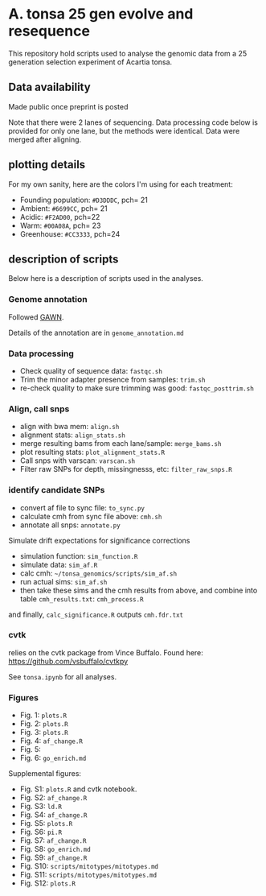 # A. tonsa 25 gen evolve and resequence

This repository hold scripts used to analyse the genomic data from a 25 generation selection experiment of Acartia tonsa. 

## Data availability

Made public once preprint is posted

Note that there were 2 lanes of sequencing. Data processing code below is provided for only one lane, but the methods were identical. Data were merged after aligning.

## plotting details

For my own sanity, here are the colors I'm using for each treatment:

- Founding population: `#D3DDDC`, pch= 21  
- Ambient: `#6699CC`, pch= 21  
- Acidic: `#F2AD00`, pch=22  
- Warm: `#00A08A`, pch= 23  
- Greenhouse: `#CC3333`, pch=24 


## description of scripts

Below here is a description of scripts used in the analyses.


### Genome annotation

Followed [GAWN](https://github.com/enormandeau/gawn).

Details of the annotation are in `genome_annotation.md`


### Data processing

- Check quality of sequence data: `fastqc.sh`
- Trim the minor adapter presence from samples: `trim.sh`
- re-check quality to make sure trimming was good: `fastqc_posttrim.sh`

### Align, call snps

- align with bwa mem: `align.sh`
- alignment stats: `align_stats.sh`
- merge resulting bams from each lane/sample: `merge_bams.sh`
- plot resulting stats: `plot_alignment_stats.R`
- Call snps with varscan: `varscan.sh`
- Filter raw SNPs for depth, missingnesss, etc: `filter_raw_snps.R`

### identify candidate SNPs

- convert af file to sync file: `to_sync.py`
- calculate cmh from sync file above: `cmh.sh`
- annotate all snps: `annotate.py`

Simulate drift expectations for significance corrections
- simulation function: `sim_function.R`
- simulate data: `sim_af.R`
- calc cmh: `~/tonsa_genomics/scripts/sim_af.sh`
- run actual sims: `sim_af.sh`
- then take these sims and the cmh results from above, and combine into table `cmh_results.txt`: `cmh_process.R`

and finally, `calc_significance.R` outputs `cmh.fdr.txt`


### cvtk

relies on the cvtk package from Vince Buffalo. Found here: https://github.com/vsbuffalo/cvtkpy

See `tonsa.ipynb` for all analyses.

### Figures

- Fig. 1: `plots.R` 
- Fig. 2: `plots.R`
- Fig. 3: `plots.R`
- Fig. 4: `af_change.R` 
- Fig. 5:
- Fig. 6: `go_enrich.md`

Supplemental figures:
- Fig. S1: `plots.R` and cvtk notebook.
- Fig. S2: `af_change.R`
- Fig. S3: `ld.R`
- Fig. S4: `af_change.R`
- Fig. S5: `plots.R`
- Fig. S6: `pi.R`
- Fig. S7: `af_change.R`
- Fig. S8: `go_enrich.md`
- Fig. S9: `af_change.R`
- Fig. S10: `scripts/mitotypes/mitotypes.md`
- Fig. S11: `scripts/mitotypes/mitotypes.md`
- Fig. S12: `plots.R`



